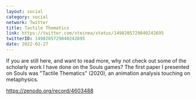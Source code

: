 ```yaml
---
layout: social
category: social
network: Twitter
title: Tactile Thematics
link: https://twitter.com/steinea/status/1498205729840242695
twitterID: 1498205729840242695
date: 2022-02-27
---
```


If you are still here, and want to read more, why not check out some of the scholarly work I have done on the Souls games? The first paper I presented on Souls was "Tactile Thematics" (2020), an animation analysis touching on metaphysics.

<https://zenodo.org/record/4603488>
